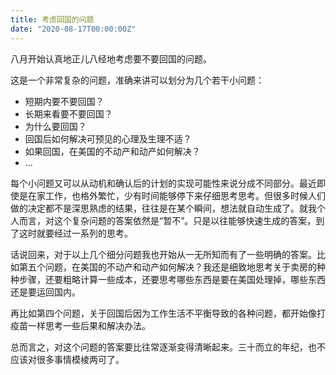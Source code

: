 ```yaml
---
title: 考虑回国的问题
date: "2020-08-17T00:00:00Z"
---
```


八月开始认真地正儿八经地考虑要不要回国的问题。

这是一个非常复杂的问题，准确来讲可以划分为几个若干小问题：

- 短期内要不要回国？
- 长期来看要不要回国？
- 为什么要回国？
- 回国后如何解决可预见的心理及生理不适？
- 如果回国，在美国的不动产和动产如何解决？
- ...

每个小问题又可以从动机和确认后的计划的实现可能性来说分成不同部分。最近即使是在家工作，也格外繁忙，少有时间能够停下来仔细思考思考。但很多时候人们做的决定都不是深思熟虑的结果，往往是在某个瞬间，想法就自动生成了。就我个人而言，对这个复杂问题的答案依然是“暂不”。只是以往能够快速生成的答案，到了这时就要经过一系列的思考。

话说回来，对于以上几个细分问题我也开始从一无所知而有了一些明确的答案。比如第五个问题，在美国的不动产和动产如何解决？我还是细致地思考关于卖房的种种步骤，还要粗略计算一些成本，还要思考哪些东西是要在美国处理掉，哪些东西还是要运回国内。

再比如第四个问题，关于回国后因为工作生活不平衡导致的各种问题，都开始像打疫苗一样思考一些后果和解决办法。

总而言之，对这个问题的答案要比往常逐渐变得清晰起来。三十而立的年纪，也不应该对很多事情模棱两可了。
